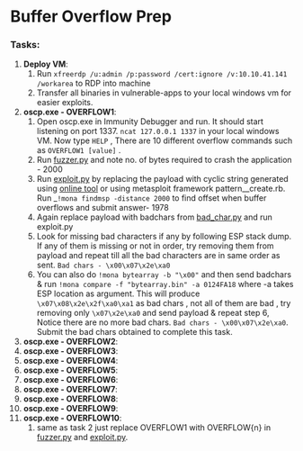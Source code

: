 # Buffer Overflow Prep

### Tasks:

1. **Deploy VM**:
   1. Run `xfreerdp /u:admin /p:password /cert:ignore /v:10.10.41.141 /workarea` to RDP into machine
   2. Transfer all binaries in vulnerable-apps to your local windows vm for easier exploits.
2. **oscp.exe - OVERFLOW1**:
   1. Open oscp.exe in Immunity Debugger and run. It should start listening on port 1337. `ncat 127.0.0.1 1337` in your local windows VM. Now type `HELP` , There are 10 different overflow commands such as `OVERFLOW1 [value]` .
   2. Run [fuzzer.py](https://gist.github.com/jayateertha043/fbe860de237a715b9e8987a8b68a9a21) and note no. of bytes required to crash the application - 2000
   3. Run [exploit.py](https://gist.github.com/jayateertha043/530a41fc33c092a6de85538db7ba895a) by replacing the payload with cyclic string generated using [online tool](https://wiremask.eu/tools/buffer-overflow-pattern-generator/) or using metasploit framework pattern\__create.rb. Run _`!mona findmsp -distance 2000` to find offset when buffer overflows and submit answer- 1978
   4. Again replace payload with badchars from [bad\_char.py](https://gist.github.com/jayateertha043/51a8e5ff9984e85f80fcfdb36572bea9) and run exploit.py
   5. &#x20;Look for missing bad characters if any by following ESP stack dump. If any of them is missing or not in order, try removing them from payload and repeat till all the bad characters are in same order as sent. `Bad chars - \x00\x07\x2e\xa0`
   6. You can also do `!mona bytearray -b "\x00"` and then send badchars & run `!mona compare -f "bytearray.bin" -a 0124FA18` where -a takes ESP location as argument. This will produce `\x07\x08\x2e\x2f\xa0\xa1` as bad chars , not all of them are bad , try removing only `\x07\x2e\xa0` and send payload & repeat step 6, Notice there are no more bad chars. `Bad chars - \x00\x07\x2e\xa0`. Submit the bad chars obtained to complete this task.
3. **oscp.exe - OVERFLOW2**:
4. **oscp.exe - OVERFLOW3**:
5. **oscp.exe - OVERFLOW4**:
6. **oscp.exe - OVERFLOW5**:
7. **oscp.exe - OVERFLOW6**:
8. **oscp.exe - OVERFLOW7**:
9. **oscp.exe - OVERFLOW8**:
10. **oscp.exe - OVERFLOW9**:
11. **oscp.exe - OVERFLOW10**:
    1. same as task 2 just replace OVERFLOW1 with OVERFLOW{n} in  [fuzzer.py](https://gist.github.com/jayateertha043/fbe860de237a715b9e8987a8b68a9a21) and  [exploit.py](https://gist.github.com/jayateertha043/530a41fc33c092a6de85538db7ba895a).&#x20;


